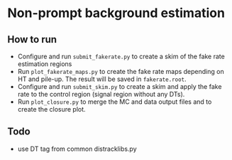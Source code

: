 # Non-prompt background estimation

## How to run

* Configure and run ```submit_fakerate.py``` to create a skim of the fake rate estimation regions
* Run ```plot_fakerate_maps.py``` to create the fake rate maps depending on HT and pile-up. The result will be saved in ```fakerate.root```.
* Configure and run ```submit_skim.py``` to create a skim and apply the fake rate to the control region (signal region without any DTs).
* Run ```plot_closure.py``` to merge the MC and data output files and to create the closure plot.

## Todo

* use DT tag from common distracklibs.py
